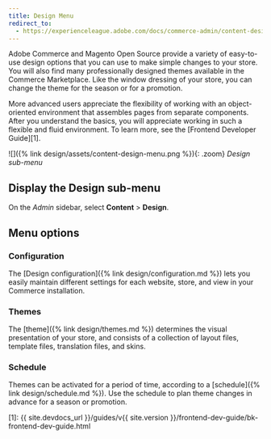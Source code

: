 ```yaml
---
title: Design Menu
redirect_to:
  - https://experienceleague.adobe.com/docs/commerce-admin/content-design/content-menu.html#design-features
---
```


Adobe Commerce and Magento Open Source provide a variety of easy-to-use design options that you can use to make simple changes to your store. You will also find many professionally designed themes available in the Commerce Marketplace. Like the window dressing of your store, you can change the theme for the season or for a promotion.

More advanced users appreciate the flexibility of working with an object-oriented environment that assembles pages from separate components. After you understand the basics, you will appreciate working in such a flexible and fluid environment. To learn more, see the [Frontend Developer Guide][1].

![]({% link design/assets/content-design-menu.png %}){: .zoom}
_Design sub-menu_

## Display the Design sub-menu

On the _Admin_ sidebar, select **Content** > **Design**.

## Menu options

### Configuration

The [Design configuration]({% link design/configuration.md %}) lets you easily maintain different settings for each website, store, and view in your Commerce installation.

### Themes

The [theme]({% link design/themes.md %}) determines the visual presentation of your store, and consists of a collection of layout files, template files, translation files, and skins.

### Schedule

Themes can be activated for a period of time, according to a [schedule]({% link design/schedule.md %}). Use the schedule to plan theme changes in advance for a season or promotion.

[1]: {{ site.devdocs_url }}/guides/v{{ site.version }}/frontend-dev-guide/bk-frontend-dev-guide.html
